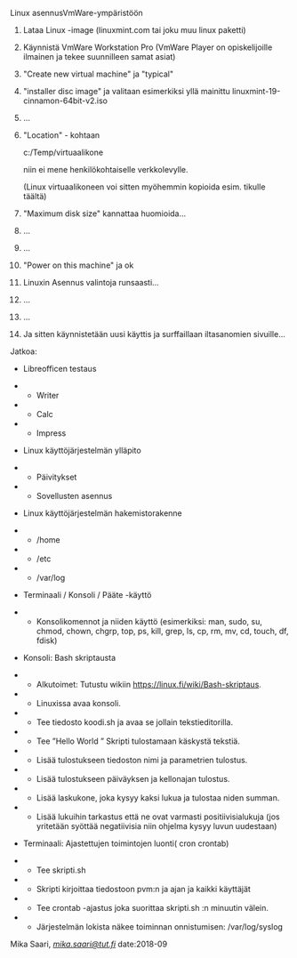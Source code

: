 Linux asennusVmWare-ympäristöön

1. Lataa Linux -image (linuxmint.com tai joku muu linux paketti)

2. Käynnistä VmWare Workstation Pro (VmWare Player on opiskelijoille ilmainen ja tekee suunnilleen samat asiat)

3. "Create new virtual machine" ja "typical"

4. "installer disc image" ja valitaan esimerkiksi yllä mainittu linuxmint-19-cinnamon-64bit-v2.iso

5. ...

6. "Location" - kohtaan

    c:/Temp/virtuaalikone
    
    niin ei mene henkilökohtaiselle verkkolevylle. 
 
    (Linux virtuaalikoneen voi sitten myöhemmin kopioida esim. tikulle täältä)

7. "Maximum disk size" kannattaa huomioida...

8. ...

9. ...

10. "Power on this machine" ja ok

11. Linuxin Asennus valintoja runsaasti...

12. ...

13. ...

14. Ja sitten käynnistetään uusi käyttis ja surffaillaan iltasanomien sivuille...


Jatkoa:

* Libreofficen testaus
* * Writer
* * Calc
* * Impress

* Linux käyttöjärjestelmän ylläpito
* * Päivitykset
* * Sovellusten asennus

* Linux käyttöjärjestelmän hakemistorakenne
* * /home
* * /etc
* * /var/log


* Terminaali / Konsoli / Pääte -käyttö
* * Konsolikomennot ja niiden käyttö (esimerkiksi: man, sudo, su, chmod, chown, chgrp, top, ps, kill, grep, ls, cp, rm, mv, cd, touch, df, fdisk)

* Konsoli: Bash skriptausta 
* * Alkutoimet: Tutustu wikiin https://linux.fi/wiki/Bash-skriptaus. 
* * Linuxissa avaa konsoli. 
* * Tee tiedosto koodi.sh ja avaa se jollain tekstieditorilla.


* * Tee ”Hello World ” Skripti tulostamaan käskystä tekstiä.
* * Lisää tulostukseen tiedoston nimi ja parametrien tulostus.
* * Lisää tulostukseen päiväyksen ja kellonajan tulostus.
* * Lisää laskukone, joka kysyy kaksi lukua ja tulostaa niden summan.
* * Lisää lukuihin tarkastus että ne ovat varmasti positiivisialukuja (jos yritetään syöttää negatiivisia niin ohjelma kysyy luvun uudestaan)


* Terminaali: Ajastettujen toimintojen luonti( cron crontab)
* * Tee skripti.sh
* * Skripti kirjoittaa tiedostoon pvm:n ja ajan ja kaikki käyttäjät
* * Tee crontab -ajastus joka suorittaa skripti.sh :n minuutin välein.
* * Järjestelmän lokista näkee toiminnan onnistumisen: /var/log/syslog
 








Mika Saari, *mika.saari@tut.fi* date:2018-09

